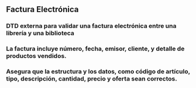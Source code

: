 ## Factura Electrónica

### DTD externa para validar una factura electrónica entre una librería y una biblioteca
### La factura incluye número, fecha, emisor, cliente, y detalle de productos vendidos.

### Asegura que la estructura y los datos, como código de artículo, tipo, descripción, cantidad, precio y oferta sean correctos.